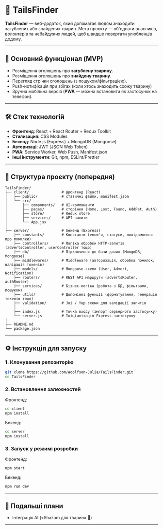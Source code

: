 # 🐾 TailsFinder

**TailsFinder** — веб-додаток, який допомагає людям знаходити загублених або знайдених тварин.
Мета проєкту — об'єднати власників, волонтерів та небайдужих людей, щоб швидше повертати улюбленців додому.

---

## 🚀 Основний функціонал (MVP)

* Розміщення оголошень про **загублену тварину**.
* Розміщення оголошень про **знайдену тварину**.
* Перегляд стрічки оголошень (з пошуком/фільтрацією).
* Push-нотифікація при збігах (коли хтось знаходить схожу тварину)
* Зручна мобільна версія (**PWA** — можна встановити як застосунок на телефон).

---

## 🛠️ Стек технологій

* **Фронтенд**: React + React Router + Redux Toolkit
* **Стилизация**: CSS Modules
* **Бекенд**: Node.js (Express) + MongoDB (Mongoose)
* **Авторизаці**: JWT (JSON Web Token)
* **PWA**: Service Worker, Web Push, Manifest.json
* **Інші інструменти**: Git, npm, ESLint/Prettier

---

## 📂 Структура проєкту (попередня)

```
TailsFinder/
├── client/               # фронтенд (React)
│   ├── public/           # статичні файли, manifest.json
│   └── src/
│       ├── components/   # UI-компоненти
│       ├── pages/        # сторінки (Home, Lost, Found, AddPet, Auth)
│       ├── store/        # Redux store
│       ├── services/     # API-запити
│       └── App.jsx
│
├── server/               # бекенд (Express)
    ├── constants/        # Константи (enum'и, статуси, повідомлення про помилки)
    ├── controllers/      # Логіка обробки HTTP-запитів (advertsController, userController тощо)
    ├── db/               # Підключення до бази даних (MongoDB, Mongoose)
    ├── middlewares/      # Middleware (авторизація, обробка помилок, валідація токенів)
    ├── models/           # Mongoose-схеми (User, Advert, Notification)
    ├── routers/          # REST API маршрути (advertsRouter, authRouter)
    ├── services/         # Бізнес-логіка (робота з БД, фільтрами, пошуком)
    ├── utils/            # Допоміжні функції (форматування, генерація токенів тощо)
    ├── validation/       # Joi / Yup схеми для валідації запитів
    │
    ├── index.js          # Точка входу (імпорт серверного застосунку)
    └── server.js         # Ініціалізація Express-застосунку
│
├── README.md
└── package.json
```

---

## ⚙️ Інструкція для запуску

### 1. Клонування репозиторію

```bash
git clone https://github.com/Woolfson-Julia/TailsFinder.git
cd TailsFinder
```

### 2. Встановлення залежностей

Фронтенд:

```bash
cd client
npm install
```

Бекенд:

```bash
cd server
npm install
```

### 3. Запуск у режимі розробки

Фронтенд:

```bash
npm start
```

Бекенд:

```bash
npm run dev
```

---

## 🔮 Подальші плани

* Інтеграція AI («Shazam для тварин» 🐶)

---

